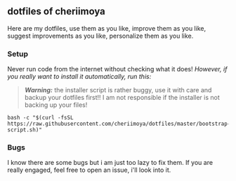 ## dotfiles of cheriimoya

Here are my dotfiles, use them as you like, improve them as you like, suggest improvements as you like, personalize them as you like.

### Setup

Never run code from the internet without checking what it does! *However, if you really want to install it automatically, run this:*

> **_Warning:_** the installer script is rather buggy, use it with care and backup your dotfiles first!! I am not responsible if the installer is not backing up your files!

```shell
bash -c "$(curl -fsSL https://raw.githubusercontent.com/cheriimoya/dotfiles/master/bootstrap-script.sh)"
```

### Bugs

I know there are some bugs but i am just too lazy to fix them. If you are really engaged, feel free to open an issue, i'll look into it.
